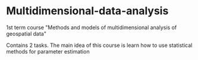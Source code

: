 # Multidimensional-data-analysis
1st term course "Methods and models of multidimensional analysis of geospatial data"


Contains 2 tasks. The main idea of this course is learn how to use statistical methods for parameter estimation
